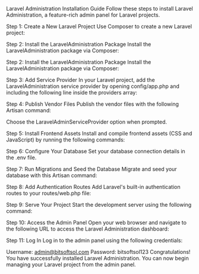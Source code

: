 Laravel Administration Installation Guide
Follow these steps to install Laravel Administration, a feature-rich admin panel for Laravel projects.

Step 1: Create a New Laravel Project
Use Composer to create a new Laravel project:

Step 2: Install the LaravelAdministration Package
Install the LaravelAdministration package via Composer:

Step 2: Install the LaravelAdministration Package
Install the LaravelAdministration package via Composer:

Step 3: Add Service Provider
In your Laravel project, add the LaravelAdministration service provider by opening config/app.php and including the following line inside the providers array:

Step 4: Publish Vendor Files
Publish the vendor files with the following Artisan command:

Choose the LaravelAdminServiceProvider option when prompted.

Step 5: Install Frontend Assets
Install and compile frontend assets (CSS and JavaScript) by running the following commands:

Step 6: Configure Your Database
Set your database connection details in the .env file.

Step 7: Run Migrations and Seed the Database
Migrate and seed your database with this Artisan command:

Step 8: Add Authentication Routes
Add Laravel's built-in authentication routes to your routes/web.php file:

Step 9: Serve Your Project
Start the development server using the following command:

Step 10: Access the Admin Panel
Open your web browser and navigate to the following URL to access the Laravel Administration dashboard:

Step 11: Log In
Log in to the admin panel using the following credentials:

Username: admin@bitsoftsol.com
Password: bitsoftsol123
Congratulations! You have successfully installed Laravel Administration. You can now begin managing your Laravel project from the admin panel.